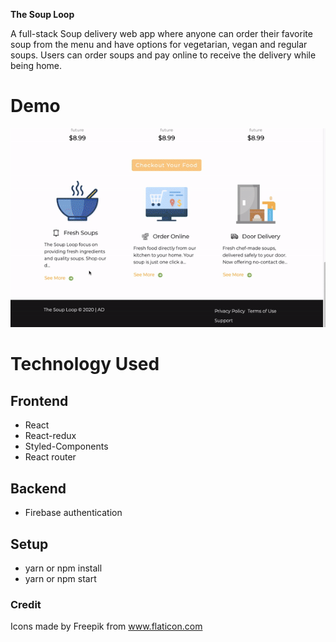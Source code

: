 **The Soup Loop**

A full-stack Soup delivery web app where anyone can order their favorite soup from the menu and have options for vegetarian, vegan and regular soups. Users can order soups and pay online to receive the delivery while being home.

# Demo
![](demo.gif)

# Technology Used

## Frontend 
* React 
* React-redux
* Styled-Components 
* React router

## Backend 
* Firebase authentication

## Setup
* yarn or npm install
* yarn or npm start

### Credit
Icons made by Freepik from www.flaticon.com
